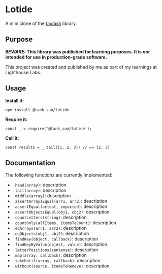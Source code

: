 # Lotide

A mini clone of the [Lodash](https://lodash.com) library.

## Purpose

**_BEWARE:_ This library was published for learning purposes. It is _not_ intended for use in production-grade software.**

This project was created and published by me as part of my learnings at Lighthouse Labs. 

## Usage

**Install it:**

`npm install @tank_sun/lotide`

**Require it:**

`const _ = require('@tank_sun/lotide');`

**Call it:**

`const results = _.tail([1, 2, 3]) // => [2, 3]`

## Documentation

The following functions are currently implemented:

* `.head(array)`: description
* `.tail(array)`: description
* `.middle(array)`: description
* `.assertArraysEqual(arr1, arr2)`: description
* `.assertEqual(actual, expected)`: description
* `.assertObjectsEqual(obj1, obj2)`: description
* `.countLetters(string)`: description
* `.countOnly(allItems, itemsToCount)`: description
* `.eqArrays(arr1, arr2)`: description
* `.eqObjects(obj1, obj2)`: description
* `.findKey(object, callback)`: description
* `.findKeyByValue(object, value)`: description
* `.letterPositions(sentense)`: description
* `.map(array, callback)`: description
* `.takeUntil(array, callback)`: description
* `.without(source, itemsToRemove)`: description
